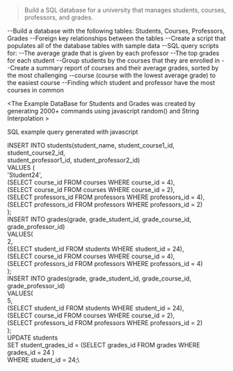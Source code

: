 >Build a SQL database for a university that manages students, courses, professors, and grades.

--Build a database with the following tables: Students, Courses, Professors, Grades
--Foreign key relationships between the tables
--Create a script that populates all of the database tables with sample data
--SQL query scripts for:
--The average grade that is given by each professor
--The top grades for each student
--Group students by the courses that they are enrolled in
--Create a summary report of courses and their average grades, sorted by the most challenging --course (course with the lowest average grade) to the easiest course
--Finding which student and professor have the most courses in common

<The Example DataBase for Students and Grades was created by generating 2000+ commands using javascript random() and String Interpolation >

SQL example query generated with javascript

INSERT INTO students(student_name, student_course1_id, student_course2_id,\
student_professor1_id, student_professor2_id)\
VALUES (\
'Student24',\
(SELECT course_id FROM courses WHERE course_id = 4),\
(SELECT course_id FROM courses WHERE course_id = 2),\
(SELECT professors_id FROM professors WHERE professors_id = 4),\
(SELECT professors_id FROM professors WHERE professors_id = 2)\
);\
INSERT INTO grades(grade, grade_student_id, grade_course_id, grade_professor_id)\
VALUES(\
2,\
(SELECT student_id FROM students WHERE student_id = 24),\
(SELECT course_id FROM courses WHERE course_id = 4),\
(SELECT professors_id FROM professors WHERE professors_id = 4)\
);\
INSERT INTO grades(grade, grade_student_id, grade_course_id, grade_professor_id)\
VALUES(\
5,\
(SELECT student_id FROM students WHERE student_id = 24),\
(SELECT course_id FROM courses WHERE course_id = 2),\
(SELECT professors_id FROM professors WHERE professors_id = 2)\
);\
UPDATE students\
SET student_grades_id = (SELECT grades_id FROM grades WHERE grades_id = 24 )\
WHERE student_id = 24;\